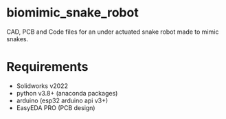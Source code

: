 # biomimic_snake_robot
CAD, PCB and Code files for an under actuated snake robot made to mimic snakes.


# Requirements
- Solidworks v2022
- python v3.8+ (anaconda packages)
- arduino (esp32 arduino api v3+) 
- EasyEDA PRO (PCB design)
